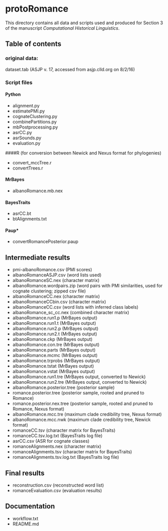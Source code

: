 # protoRomance

This directory contains all data and scripts used and produced for Section 3 of the manuscript *Computational Historical Linguistics*.



## Table of contents

### original data:

dataset.tab (ASJP v. 17, accessed from asjp.clld.org on 8/2/16)

### Script files

#### Python

- alignment.py  
- estimatePMI.py  
- cognateClustering.py  
- combinePartitions.py  
- mbPostprocessing.py
- asrCC.py  
- asrSounds.py  
- evaluation.py  

####R (for conversion between Newick and Nexus format for phylogenies)

- convert_mccTree.r  
- convertTrees.r

#### MrBayes

- albanoRomance.mb.nex

#### BayesTraits

- asrCC.bt
- btAlignments.txt

#### Paup*

- convertRomancePosterior.paup

## Intermediate results

- pmi-albanoRomance.csv (PMI scores)
- albanoRomanceASJP.csv (word lists used)
- albanoRomanceSC.nex (character matrix)
- albanoRomance.wordpairs.zip (word pairs with PMI similarities, used for cognate clustering; zipped csv file)
- albanoRomanceCC.nex (character matrix)
- albanoRomanceCCbin.csv (character matrix)
- albanoRomanceCC.csv (word lists with inferred class labels)
- albanoRomance_sc_cc.nex (combined character matrix)
- albanoRomance.run1.p (MrBayes output)
- albanoRomance.run1.t (MrBayes output)
- albanoRomance.run2.p (MrBayes output)
- albanoRomance.run2.t (MrBayes output)
- albanoRomance.ckp (MrBayes output)
- albanoRomance.con.tre (MrBayes output)
- albanoRomance.parts (MrBayes output)
- albanoRomance.mcmc (MrBayes output)
- albanoRomance.trprobs (MrBayes output)
- albanoRomance.tstat (MrBayes output)
- albanoRomance.vstat (MrBayes output)
- albanoRomance.run1.tre (MrBayes output, converted to Newick)
- albanoRomance.run2.tre (MrBayes output, converted to Newick)
- albanoRomance.posterior.tree (posterior sample)
- romance.posterior.tree (posterior sample, rooted and pruned to Romance)
- romance.posterior.nex.tree (posterior sample, rooted and pruned to Romance, Nexus format)
- albanoRomance.mcc.tre (maximum clade credibility tree, Nexus format)
- albanoRomance.mcc.nwk (maximum clade credibility tree, Newick format)
- romanceCC.tsv (character matrix for BayesTraits)
- romanceCC.tsv.log.txt (BayesTraits log file)
- asrCC.csv (ASR for cognate classes)
- romanceAlignments.nex (character matrix)
- romanceAlignments.tsv (character matrix for BayesTraits)
- romanceAlignments.tsv.log.txt (BayesTraits log file)

## Final results

- reconstruction.csv (reconstructed word list)
- romanceEvaluation.csv (evaluation results)

## Documentation

- workflow.txt
- README.md